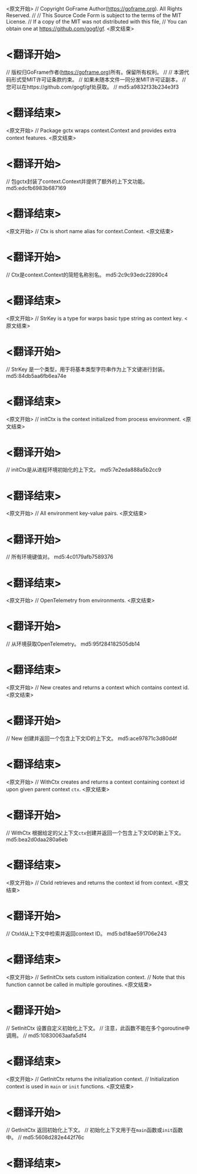 
<原文开始>
// Copyright GoFrame Author(https://goframe.org). All Rights Reserved.
//
// This Source Code Form is subject to the terms of the MIT License.
// If a copy of the MIT was not distributed with this file,
// You can obtain one at https://github.com/gogf/gf.
<原文结束>

# <翻译开始>
// 版权归GoFrame作者(https://goframe.org)所有。保留所有权利。
//
// 本源代码形式受MIT许可证条款约束。
// 如果未随本文件一同分发MIT许可证副本，
// 您可以在https://github.com/gogf/gf处获取。
// md5:a9832f33b234e3f3
# <翻译结束>


<原文开始>
// Package gctx wraps context.Context and provides extra context features.
<原文结束>

# <翻译开始>
// 包gctx封装了context.Context并提供了额外的上下文功能。 md5:edcfb6983b687169
# <翻译结束>


<原文开始>
// Ctx is short name alias for context.Context.
<原文结束>

# <翻译开始>
// Ctx是context.Context的简短名称别名。 md5:2c9c93edc22890c4
# <翻译结束>


<原文开始>
// StrKey is a type for warps basic type string as context key.
<原文结束>

# <翻译开始>
// StrKey 是一个类型，用于将基本类型字符串作为上下文键进行封装。 md5:84db5aa6fb6ea74e
# <翻译结束>


<原文开始>
// initCtx is the context initialized from process environment.
<原文结束>

# <翻译开始>
// initCtx是从进程环境初始化的上下文。 md5:7e2eda888a5b2cc9
# <翻译结束>


<原文开始>
// All environment key-value pairs.
<原文结束>

# <翻译开始>
// 所有环境键值对。 md5:4c0179afb7589376
# <翻译结束>


<原文开始>
// OpenTelemetry from environments.
<原文结束>

# <翻译开始>
// 从环境获取OpenTelemetry。 md5:95f284182505db14
# <翻译结束>


<原文开始>
// New creates and returns a context which contains context id.
<原文结束>

# <翻译开始>
// New 创建并返回一个包含上下文ID的上下文。 md5:ace97871c3d80d4f
# <翻译结束>


<原文开始>
// WithCtx creates and returns a context containing context id upon given parent context `ctx`.
<原文结束>

# <翻译开始>
// WithCtx 根据给定的父上下文`ctx`创建并返回一个包含上下文ID的新上下文。 md5:bea2d0daa280a6eb
# <翻译结束>


<原文开始>
// CtxId retrieves and returns the context id from context.
<原文结束>

# <翻译开始>
// CtxId从上下文中检索并返回context ID。 md5:bd18ae591706e243
# <翻译结束>


<原文开始>
// SetInitCtx sets custom initialization context.
// Note that this function cannot be called in multiple goroutines.
<原文结束>

# <翻译开始>
// SetInitCtx 设置自定义初始化上下文。
// 注意，此函数不能在多个goroutine中调用。
// md5:10830063aafa5df4
# <翻译结束>


<原文开始>
// GetInitCtx returns the initialization context.
// Initialization context is used in `main` or `init` functions.
<原文结束>

# <翻译开始>
// GetInitCtx 返回初始化上下文。
// 初始化上下文用于在`main`函数或`init`函数中。
// md5:5608d282e442f76c
# <翻译结束>

